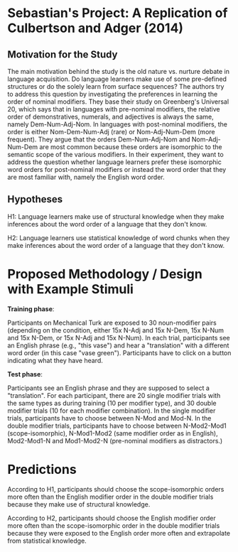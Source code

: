 # Sebastian's Project: A Replication of Culbertson and Adger (2014)

## Motivation for the Study

The main motivation behind the study is the old nature vs. nurture debate in language acquisition. Do language learners make use of some pre-defined structures or do the solely learn from surface sequences? The authors try to address this question by investigating the preferences in learning the order of nominal modifiers. They base their study on Greenberg's Universal 20, which says that in languages with pre-nominal modifiers, the relative order of demonstratives, numerals, and adjectives is always the same, namely Dem-Num-Adj-Nom. In languages with post-nominal modifiers, the order is either Nom-Dem-Num-Adj (rare) or Nom-Adj-Num-Dem (more frequent). They argue that the orders Dem-Num-Adj-Nom and Nom-Adj-Num-Dem are most common because these orders are isomorphic to the semantic scope of the various modifiers. In their experiment, they want to address the question whether language learners prefer these isomorphic word orders for post-nominal modifiers or instead the word order that they are most familiar with, namely the English word order.

## Hypotheses

H1: Language learners make use of structural knowledge when they make inferences about the word order of a language that they don't know.

H2: Language learners use statistical knowledge of word chunks when they make inferences about the word order of a language that they don't know.

# Proposed Methodology / Design with Example Stimuli

**Training phase**:

Participants on Mechanical Turk are exposed to 30 noun-modifier pairs (depending on  the condition, either 15x N-Adj and 15x N-Dem, 15x N-Num and 15x N-Dem, or 15x N-Adj and 15x N-Num). In each trial, participants see an English phrase (e.g., "this vase") and hear a "translation" with a different word order (in this case "vase green"). Participants have to click on a button indicating what they have heard.



**Test phase**:

Participants see an English phrase and they are supposed to select a "translation". For each participant, there are 20 single modifier trials with the same types as during training (10 per modifier type), and 30 double modifier trials (10 for each modifier combination). In the single modifier trials, participants have to choose between N-Mod and Mod-N. In the double modifier trials, participants have to choose between N-Mod2-Mod1 (scope-isomorphic), N-Mod1-Mod2 (same modifier order as in English), Mod2-Mod1-N and Mod1-Mod2-N (pre-nominal modifiers as distractors.)

# Predictions

According to H1, participants should choose the scope-isomorphic orders more often than the English modifier order in the double modifier trials because they make use of structural knowledge.

According to H2, participants should choose the English modifier order more often than the scope-isomorphic order in the double modifier trials because they were exposed to the English order more often and extrapolate from statistical knowledge.
